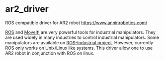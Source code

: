 # ar2_driver
ROS compatible driver for AR2 robot https://www.anninrobotics.com/

[ROS](http://www.ros.org) and [MoveIt!](http://moveit.ros.org) are very powerful tools for industrial manipulators. They are used widely in many industries to control industrial manipulators. Some manipulators are available on [ROS-Industrial project](https://rosindustrial.org).  However, currently ROS only works on Unix/Linux like systems.  This driver allow one to use AR2 robot in conjunction with ROS on linux.
